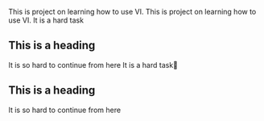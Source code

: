 This is project on learning how to use VI.
This is project on learning how to use VI.
It is a hard task
## This is a heading

It is so hard to continue from here
It is a hard task
## This is a heading

It is so hard to continue from here
